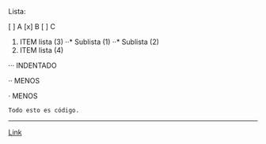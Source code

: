 Lista:

[ ] A
[x] B
[ ] C


1. ITEM lista (3)
··* Sublista (1)
··* Sublista (2)
4. ITEM lista (4)

··· INDENTADO

·· MENOS

· MENOS


```Todo esto es código.```


---


[Link](https://ejemplo.com/ "Título opcional del enlace")